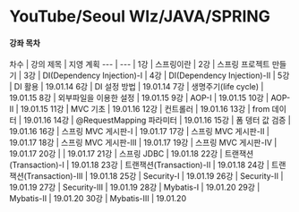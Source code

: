 ﻿# YouTube/Seoul WIz/JAVA/SPRING 
#### 강좌 목차

차수 | 강의 제목 | 지영 계획
--- | --- |
1강 | 스프링이란 |
2강 | 스프링 프로젝트 만들기 |
3강 | DI(Dependency Injection)-I |
4강 | DI(Dependency Injection)-II |
5강 | DI 활용 | 19.01.14
6강 | DI 설정 방법 | 19.01.14
7강 | 생명주기(life cycle) | 19.01.15
8강 | 외부파일을 이용한 설정 | 19.01.15
9강 | AOP-I | 19.01.15
10강 | AOP-II | 19.01.15
11강 | MVC 기초 | 19.01.16
12강 | 컨트롤러 | 19.01.16
13강 | from 데이터 | 19.01.16
14강 | @RequestMapping 파라미터 | 19.01.16
15강 | 폼 뎅터 값 검증 | 19.01.16
16강 | 스프링 MVC 게시판-I | 19.01.17
17강 | 스프링 MVC 게시판-II | 19.01.17
18강 | 스프링 MVC 게시판-III | 19.01.17
19강 | 스프링 MVC 게시판-IV | 19.01.17
20강 |  | 19.01.17
21강 | 스프링 JDBC | 19.01.18
22강 | 트랜잭션(Transaction)-I | 19.01.18
23강 | 트랜잭션(Transaction)-II | 19.01.18
24강 | 트랜잭션(Transaction)-III | 19.01.18
25강 | Security-I | 19.01.19
26강 | Security-II | 19.01.19
27강 | Security-III | 19.01.19
28강 | Mybatis-I | 19.01.20
29강 | Mybatis-II | 19.01.20
30강 | Mybatis-III | 19.01.20